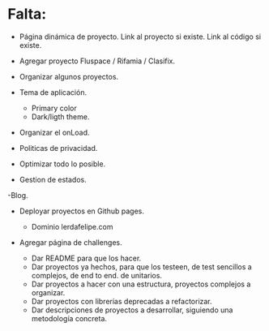 # Falta:

- Página dinámica de proyecto. Link al proyecto si existe. Link al código si existe.

- Agregar proyecto Fluspace / Rifamia / Clasifix.

- Organizar algunos proyectos.

- Tema de aplicación.

  - Primary color
  - Dark/ligth theme.

- Organizar el onLoad.

- Politicas de privacidad.

- Optimizar todo lo posible.

- Gestion de estados.

-Blog.

- Deployar proyectos en Github pages.

  - Dominio lerdafelipe.com

- Agregar página de challenges.
  - Dar README para que los hacer.
  - Dar proyectos ya hechos, para que los testeen, de test sencillos a complejos, de end to end. de unitarios.
  - Dar proyectos a hacer con una estructura, proyectos complejos a organizar.
  - Dar proyectos con librerías deprecadas a refactorizar.
  - Dar descripciones de proyectos a desarrollar, siguiendo una metodología concreta.
